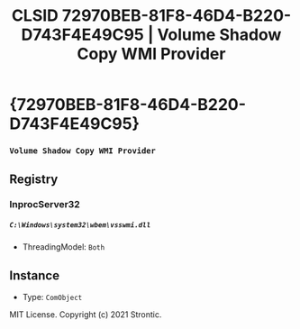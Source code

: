 ﻿---
title: "CLSID 72970BEB-81F8-46D4-B220-D743F4E49C95 | Volume Shadow Copy WMI Provider"
excerpt: What is COM-Object CLSID 72970BEB-81F8-46D4-B220-D743F4E49C95?
---

# {72970BEB-81F8-46D4-B220-D743F4E49C95}

### `Volume Shadow Copy WMI Provider`

## Registry


### InprocServer32

##### `C:\Windows\system32\wbem\vsswmi.dll`
* ThreadingModel: `Both`

## Instance

* Type: `ComObject`

MIT License. Copyright (c) 2021 Strontic.


